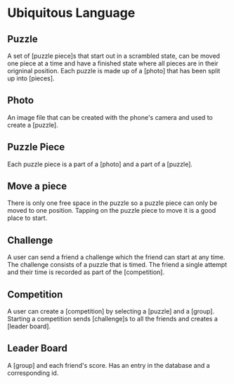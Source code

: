 # Ubiquitous Language

## Puzzle

A set of [puzzle piece]s that start out in a scrambled state, can be moved one piece at a time and have a finished state where all pieces are in their origninal position. Each puzzle is made up of a [photo] that has been split up into [pieces].

## Photo

An image file that can be created with the phone's camera and used to create a [puzzle].

## Puzzle Piece

Each puzzle piece is a part of a [photo] and a part of a [puzzle].

## Move a piece

There is only one free space in the puzzle so a puzzle piece can only be moved to one position. Tapping on the puzzle piece to move it is a good place to start.

## Challenge

A user can send a friend a challenge which the friend can start at any time. The challenge consists of a puzzle that is timed. The friend a single attempt and their time is recorded as part of the [competition].

## Competition

A user can create a [competition] by selecting a [puzzle] and a [group]. Starting a competition sends [challenge]s to all the friends and creates a [leader board].

## Leader Board

A [group] and each friend's score. Has an entry in the database and a corresponding id.
